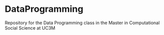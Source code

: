 # DataProgramming
Repository for the Data Programming class in the Master in Computational Social Science at UC3M 
